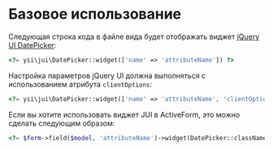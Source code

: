 Базовое использование
===========

Следующая строка кода в файле вида будет отображать виджет [jQuery UI DatePicker](https://api.jqueryui.com/datepicker/):

```php
<?= yii\jui\DatePicker::widget(['name' => 'attributeName']) ?>
```

Настройка параметров jQuery UI должна выполняться с использованием атрибута `clientOptions`:

```php
<?= yii\jui\DatePicker::widget(['name' => 'attributeName', 'clientOptions' => ['defaultDate' => '2014-01-01']]) ?>
```

Если вы хотите использовать виджет JUI в ActiveForm, это можно сделать следующим образом:

```php
<?= $form->field($model, 'attributeName')->widget(DatePicker::className(), ['clientOptions' => ['defaultDate' => '2014-01-01']]) ?>
```
